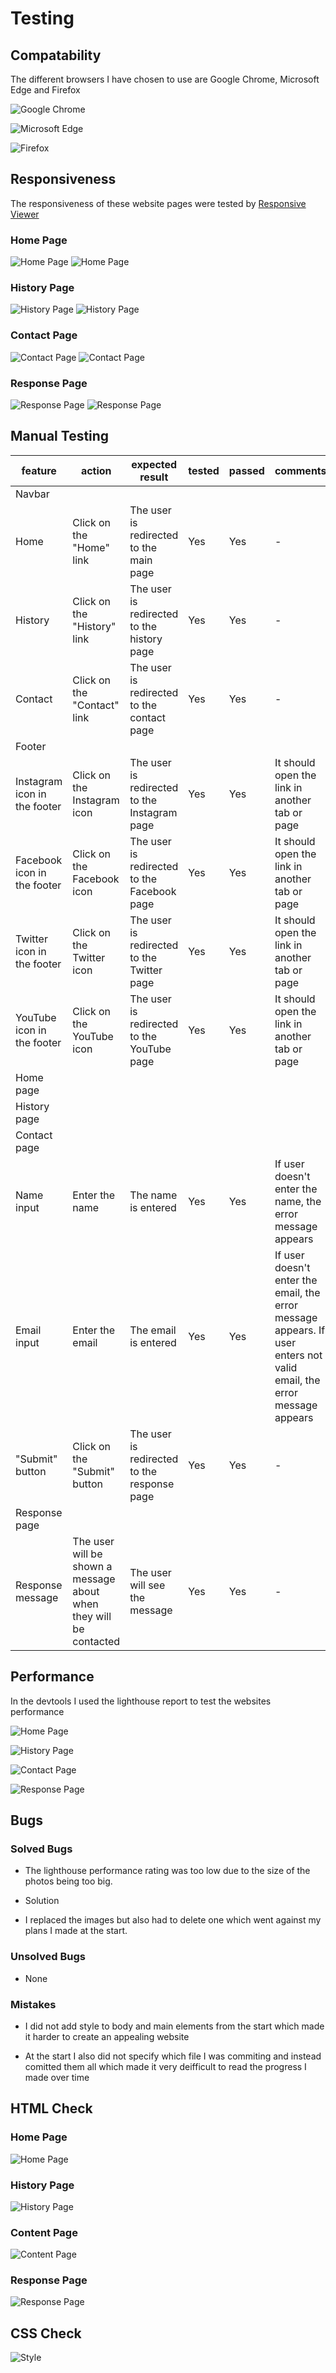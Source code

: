 # Testing

## Compatability

The different browsers I have chosen to use are Google Chrome, Microsoft Edge and Firefox

![Google Chrome](documentation/google-chrome-test.png)

![Microsoft Edge](documentation/microsoft-edge-test.png)

![Firefox](documentation/firefox-test.png)

## Responsiveness

The responsiveness of these website pages were tested by [Responsive Viewer](https://chrome.google.com/webstore/detail/responsive-viewer/inmopeiepgfljkpkidclfgbgbmfcennb)

### Home Page

![Home Page](documentation/re-check-home.png)
![Home Page](documentation/re-check-home-two.png)

### History Page

![History Page](documentation/history-es.png)
![History Page](documentation/his-res-two.png)

### Contact Page

![Contact Page](documentation/sc-contact-res.png)
![Contact Page](documentation/sc-contact-res-two.png)

### Response Page

![Response Page](documentation/sc-response-res.png)
![Response Page](documentation/sc-response-responsiveness.png)

## Manual Testing

| feature | action | expected result | tested | passed | comments |
| --- | --- | --- | --- | --- | --- |
| Navbar | | | | | |
| Home | Click on the "Home" link | The user is redirected to the main page | Yes | Yes | - |
| History | Click on the "History" link | The user is redirected to the history page | Yes | Yes | - |
| Contact | Click on the "Contact" link | The user is redirected to the contact page | Yes | Yes | - |
| Footer | | | | | |
| Instagram icon in the footer | Click on the Instagram icon | The user is redirected to the Instagram page | Yes | Yes | It should open the link in another tab or page |
| Facebook icon in the footer | Click on the Facebook icon | The user is redirected to the Facebook page | Yes | Yes | It should open the link in another tab or page |
| Twitter icon in the footer | Click on the Twitter icon | The user is redirected to the Twitter page | Yes | Yes | It should open the link in another tab or page |
| YouTube icon in the footer | Click on the YouTube icon | The user is redirected to the YouTube page | Yes | Yes | It should open the link in another tab or page |
| Home page | | | | | |
| History page | | | | | |
| Contact page | | | | | |
| Name input | Enter the name | The name is entered | Yes | Yes | If user doesn't enter the name, the error message appears |
| Email input | Enter the email | The email is entered | Yes | Yes | If user doesn't enter the email, the error message appears. If user enters not valid email, the error message appears |
| "Submit" button | Click on the "Submit" button | The user is redirected to the response page | Yes | Yes | - |
| Response page | | | | | |
| Response message | The user will be shown a message about when they will be contacted | The user will see the message | Yes | Yes | - |


## Performance

In the devtools I used the lighthouse report to test the websites performance

![Home Page](documentation/sc-homepage-performance.png)

![History Page](documentation/sc-history-performance.png)

![Contact Page](documentation/sc-contact-performance.png)

![Response Page](documentation/sc-response-performance.png)


## Bugs

### Solved Bugs

- The lighthouse performance rating was too low due to the size of the photos being too big.

* Solution

- I replaced the images but also had to delete one which went against my plans I made at the start.

### Unsolved Bugs

- None

### Mistakes

- I did not add style to body and main elements from the start which made it harder to create an appealing website

- At the start I also did not specify which file I was commiting and instead comitted them all which made it very deifficult to read the progress I made over time

## HTML Check

### Home Page

![Home Page](documentation/index-html-checl.png)

### History Page

![History Page](documentation/sc-history-check.png)

### Content Page

![Content Page](documentation/sc-contact-check.png)

### Response Page

![Response Page](documentation/sc-response-check.png)

## CSS Check

![Style](documentation/sc-style-check.png)